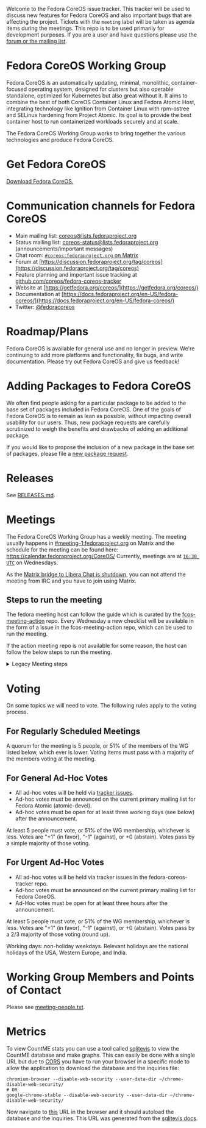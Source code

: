 Welcome to the Fedora CoreOS issue tracker. This tracker will be used
to discuss new features for Fedora CoreOS and also important bugs that
are affecting the project. Tickets with the `meeting` label will be
taken as agenda items during the meetings. This repo is to be used primarily
for development purposes. If you are a user and have questions please use
the [forum or the mailing list](#communication-channels-for-fedora-coreos).

# Fedora CoreOS Working Group

Fedora CoreOS is an automatically updating, minimal, monolithic,
container-focused operating system, designed for clusters but also
operable standalone, optimized for Kubernetes but also great without
it. It aims to combine the best of both CoreOS Container Linux and
Fedora Atomic Host, integrating technology like Ignition from Container
Linux with rpm-ostree and SELinux hardening from Project Atomic. Its
goal is to provide the best container host to run containerized workloads
securely and at scale.

The Fedora CoreOS Working Group works to bring together the various
technologies and produce Fedora CoreOS.

# Get Fedora CoreOS

[Download Fedora CoreOS.](https://getfedora.org/coreos/download/)

# Communication channels for Fedora CoreOS

- Main mailing list: [coreos@lists.fedoraproject.org](https://lists.fedoraproject.org/archives/list/coreos@lists.fedoraproject.org/)
- Status mailing list: [coreos-status@lists.fedoraproject.org](https://lists.fedoraproject.org/archives/list/coreos-status@lists.fedoraproject.org/) (announcements/important messages)
- Chat room: [`#coreos:fedoraproject.org` on Matrix](https://chat.fedoraproject.org/#/room/#coreos:fedoraproject.org)
- Forum at [https://discussion.fedoraproject.org/tag/coreos](https://discussion.fedoraproject.org/tag/coreos)
- Feature planning and important issue tracking at [github.com/coreos/fedora-coreos-tracker](https://github.com/coreos/fedora-coreos-tracker)
- Website at [https://getfedora.org/coreos/](https://getfedora.org/coreos/)
- Documentation at [https://docs.fedoraproject.org/en-US/fedora-coreos/](https://docs.fedoraproject.org/en-US/fedora-coreos/)
- Twitter: [@fedoracoreos](https://twitter.com/fedoracoreos)

# Roadmap/Plans

Fedora CoreOS is available for general use and no longer in preview.  We're
continuing to add more platforms and functionality, fix bugs, and write
documentation.  Please try out Fedora CoreOS and give us feedback!

# Adding Packages to Fedora CoreOS

We often find people asking for a particular package to be added to the base set of
packages included in Fedora CoreOS. One of the goals of Fedora CoreOS is to
remain as lean as possible, without impacting overall usability for our users.
Thus, new package requests are carefully scrutinized to weigh the benefits and
drawbacks of adding an additional package.

If you would like to propose the inclusion of a new package in the base set of packages,
please file a [new package request](https://github.com/coreos/fedora-coreos-tracker/issues/new/choose).

# Releases

See [RELEASES.md](RELEASES.md).

# Meetings

The Fedora CoreOS Working Group has a weekly meeting. The meeting usually
happens in
[#meeting-1:fedoraproject.org](https://matrix.to/#/#meeting-1:fedoraproject.org)
on Matrix and the schedule for the meeting can be found here:
https://calendar.fedoraproject.org/CoreOS/ Currently, meetings are at
[`16:30 UTC`](https://time.is/16:30+UTC) on Wednesdays.

As the
[Matrix bridge to Libera Chat is shutdown](https://matrix.org/blog/2023/11/28/shutting-down-bridge-to-libera-chat/),
you can not attend the meeting from IRC and you have to join using Matrix.

## Steps to run the meeting

The fedora meeting host can follow the guide which is curated by the [fcos-meeting-action](https://github.com/coreos/fcos-meeting-action) repo.
Every Wednesday a new checklist will be available in the form of a issue in the fcos-meeting-action repo, which can be used to run the meeting.

If the action meeting repo is not available for some reason, the host can follow the below steps to run the meeting.

<details>
<summary>Legacy Meeting steps</summary>

- `cd` to a local checkout of this repo and `git pull`
- Ping [meeting people](https://github.com/coreos/fedora-coreos-tracker/blob/main/meeting-people.txt) in `#fedora-coreos` on libera.chat
    - `bash meeting-people.txt`
    - copy lines of output and paste into
      [`#coreos:fedoraproject.org`](https://chat.fedoraproject.org/#/room/#coreos:fedoraproject.org)
      on Matrix
- Navigate to
  [`#meeting-1:fedoraproject.org`](https://matrix.to/#/#meeting-1:fedoraproject.org)
  on Matrix
- Type:
  - `!startmeeting fedora_coreos_meeting`
  - `!topic roll call`

Wait for 2-4 minutes for people to check in for the roll call.

- `!topic Action items from last meeting`

Find the last meeting log from [meetbot](https://meetbot.fedoraproject.org/)
and post the action items in the meeting for people to update the status of.

- After they are done move to each `meeting` ticket from
  [this tracker](https://github.com/coreos/fedora-coreos-tracker/labels/meeting)

Do the following for each ticket

- `!topic` Ticket subject
- `!link <link_to_the_ticket>`

During the meeting, you can give people action items for them to complete:

- `!action <nickname>` description of what needs to be done

When all topics are over, go for open floor:

- `!topic Open Floor`

After open floor, end the meeting.

- `!endmeeting`

Then, when convenient:

- Remove `meeting` labels from [tickets that were discussed](https://github.com/coreos/fedora-coreos-tracker/labels/meeting)

- Send an email to [coreos@lists.fedoraproject.org](mailto:coreos@lists.fedoraproject.org) with the
details of the meeting from [meetbot page](https://meetbot.fedoraproject.org/).
Minutes in textual format are directly available using `.txt` as URL extension.
It's easiest to get the Minutes/Minutes (text)/Log URLs by copying the
footer that Meetbot prints after `#endmeeting`. You can see examples in the
[archives](https://lists.fedoraproject.org/archives/list/coreos@lists.fedoraproject.org/);
the usual format follows:

```
Subject:  Fedora CoreOS Meeting Minutes year-mm-dd

Body:

Minutes: <URL to meetbot .html>
Minutes (text): <URL to meetbot .txt>
Log:  <URL to meetbot .log.html>

<Copy/paste content of meetbot .txt>
```
</details>

# Voting

On some topics we will need to vote. The following rules apply to the voting
process.

## For Regularly Scheduled Meetings

A quorum for the meeting is 5 people, or 51% of the members of the WG listed
below, which ever is lower. Voting items must pass with a majority of the
members voting at the meeting.

## For General Ad-Hoc Votes

- All ad-hoc votes will be held via [tracker issues](https://github.com/coreos/fedora-coreos-tracker/).
- Ad-hoc votes must be announced on the current primary mailing list for Fedora Atomic (atomic-devel).
- Ad-hoc votes must be open for at least three working days (see below) after the announcement.

At least 5 people must vote, or 51% of the WG membership, whichever is
less. Votes are "+1" (in favor), "-1" (against), or +0 (abstain). Votes
pass by a simple majority of those voting.

## For Urgent Ad-Hoc Votes

- All ad-hoc votes will be held via tracker issues in the fedora-coreos-tracker repo.
- Ad-hoc votes must be announced on the current primary mailing list for Fedora CoreOS.
- Ad-Hoc votes must be open for at least three hours after the announcement.

At least 5 people must vote, or 51% of the WG membership, whichever is less. Votes are "+1" (in favor), "-1" (against), or +0 (abstain). Votes pass by a 2/3 majority of those voting (round up).

Working days: non-holiday weekdays. Relevant holidays are the national holidays of the USA, Western Europe, and India.

# Working Group Members and Points of Contact

Please see [meeting-people.txt](https://github.com/coreos/fedora-coreos-tracker/blob/main/meeting-people.txt).

# Metrics

To view CountME stats you can use a tool called
[sqlitevis](https://sqliteviz.com/) to view the
CountME database and make graphs. This can easily be done with a
single URL but due to [CORS](https://developer.mozilla.org/en-US/docs/Web/HTTP/Guides/CORS)
you have to run your browser in a specific mode to allow the
application to download the database and the inquiries file:

```
chromium-browser --disable-web-security --user-data-dir ~/chrome-disable-web-security/
# OR
google-chrome-stable --disable-web-security --user-data-dir ~/chrome-disable-web-security/
```

Now navigate to
[this](https://sqliteviz.com/app/#/load?data_url=https%3A%2F%2Fdata-analysis.fedoraproject.org%2Fcsv-reports%2Fcountme%2Ftotals-countme.db&data_format=sqlite&inquiry_url=https%3A%2F%2Fraw.githubusercontent.com%2Fcoreos%2Ffedora-coreos-tracker%2Frefs%2Fheads%2Fmain%2Fmetrics%2Ffcos-sqlitevis.json)
URL in the browser and it should autoload the database and the inquiries. This
URL was generated from the [sqlitevis docs](https://sqliteviz.com/docs/sharing/).

